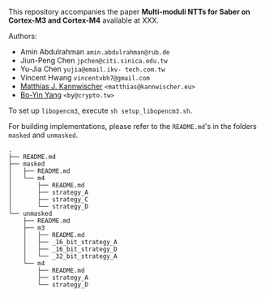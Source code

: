 
This repository accompanies the paper **Multi-moduli NTTs for Saber on Cortex-M3 and Cortex-M4** available at XXX.

Authors:
- Amin Abdulrahman `amin.abdulrahman@rub.de`
- Jiun-Peng Chen `jpchen@citi.sinica.edu.tw`
- Yu-Jia Chen `yujia@email.ikv- tech.com.tw`
- Vincent Hwang `vincentvbh7@gmail.com`
- [Matthias J. Kannwischer](https://kannwischer.eu/) `<matthias@kannwischer.eu>`
- [Bo-Yin Yang](https://homepage.iis.sinica.edu.tw/pages/byyang/) `<by@crypto.tw>`

To set up `libopencm3`, execute `sh setup_libopencm3.sh`.

For building implementations, please refer to the `README.md`'s in the folders `masked` and `unmasked`.

```
.
├── README.md
├── masked
│   ├── README.md
│   └── m4
│       ├── README.md
│       ├── strategy_A
│       ├── strategy_C
│       └── strategy_D
└── unmasked
    ├── README.md
    ├── m3
    │   ├── README.md
    │   ├── _16_bit_strategy_A
    │   ├── _16_bit_strategy_D
    │   └── _32_bit_strategy_A
    └── m4
        ├── README.md
        ├── strategy_A
        └── strategy_D
```

